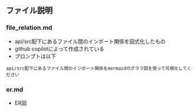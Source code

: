 ## ファイル説明
### file_relation.md
- api/src配下にあるファイル間のインポート関係を図式化したもの
- github copilotによって作成されている
- プロンプトは以下
```
api/src配下にあるファイル間のインポート関係をmermaidのグラフ図を使って可視化してください
```

### er.md
- ER図